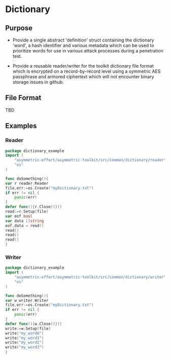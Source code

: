 Dictionary
==========

## Purpose
* Provide a single abstract 'definition' struct containing the dictionary 'word', a hash identifier and various
  metadata which can be used to prioritize words for use in various attack processes during a penetration test.
  
* Provide a reusable reader/writer for the toolkit dictionary file format which is encrypted on a record-by-record
  level using a symmetric AES passphrase and armored ciphertext which will not encounter binary storage issues in
  github.

## File Format
TBD
  
## Examples
### Reader
```go
package dictionary_example
import (
    "asymmetric-effort/asymmetric-toolkit/src/common/dictionary/reader"
    "os"
)

func doSomething(){
var r reader.Reader
file,err:=os.Create("myDictionary.txt")
if err != nil {
    panic(err)
}
defer func(){r.Close()}()
read:=r.Setup(file)
var eof bool
var data []string
eof,data = read()
read()
read()
read()
}
```

### Writer
```go
package dictionary_example
import (
    "asymmetric-effort/asymmetric-toolkit/src/common/dictionary/writer"
    "os"
)

func doSomething(){
var w writer.Writer
file,err:=os.Create("myDictionary.txt")
if err != nil {
    panic(err)
}
defer func(){w.Close()}()
write:=w.Setup(file)
write("my_word0")
write("my_word1")
write("my_word2")
write("my_word3")
}
```
